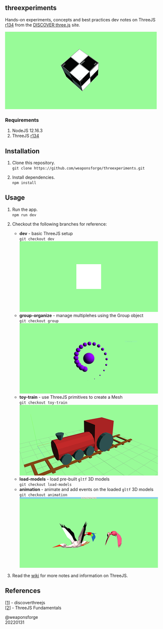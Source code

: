 ## threexperiments

Hands-on experiments, concepts and best practices dev notes on ThreeJS [r134](https://github.com/mrdoob/three.js/releases/tag/r134) from the [DISCOVER three.js](https://discoverthreejs.com/) site.

![dev](assets/main.png)

### Requirements

1. NodeJS 12.16.3
2. ThreeJS [r134](https://github.com/mrdoob/three.js/releases/tag/r134)


## Installation

1. Clone this repository.  
`git clone https://github.com/weaponsforge/threexperiments.git`

2. Install dependencies.  
`npm install`


## Usage

1. Run the app.  
`npm run dev`

2. Checkout the following branches for reference:
   - **dev** - basic ThreeJS setup  
`git checkout dev`  
![dev](assets/dev.png)
   - **group-organize** - manage multiplehes using the Group object  
`git checkout group`  
![group](assets/group.png)
   - **toy-train** - use ThreeJS primitives to create a Mesh  
`git checkout toy-train`  
![toy-train](assets/train.png)
   - **load-models** - load pre-built `gltf` 3D models  
`git checkout load-models`  
   - **animation** - animate and add events on the loaded `gltf` 3D models  
`git checkout animation`  
![animation](assets/animation.png)

3. Read the [wiki](https://github.com/weaponsforge/threexperiments/wiki) for more notes and information on ThreeJS.


## References

[[1]](https://discoverthreejs.com/) - discoverthreejs  
[[2]](https://threejs.org/manual/#en/fundamentals) - ThreeJS Fundamentals 

@weaponsforge  
20220131
